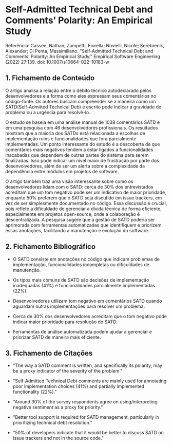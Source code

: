 # Self-Admitted Technical Debt and Comments’ Polarity: An Empirical Study

Referência:
Cassee, Nathan; Zampetti, Fiorella; Novielli, Nicole; Serebrenik, Alexander; Di Penta, Massimiliano. "Self-Admitted Technical Debt and Comments’ Polarity: An Empirical Study." Empirical Software Engineering (2022) 27:139. doi: 10.1007/s10664-022-10183-w

## 1. Fichamento de Conteúdo

O artigo analisa a relação entre o débito técnico autodeclarado pelos desenvolvedores e a forma como eles expressam seus comentários no código-fonte. Os autores buscam compreender se a maneira como um SATD(Self-Admitted Technical Deb) é escrito pode indicar a gravidade do problema ou a urgência para resolvê-lo.

O estudo se baseia em uma análise manual de 1038 comentários SATD e em uma pesquisa com 46 desenvolvedores profissionais. Os resultados mostram que a maioria dos SATDs está relacionada a escolhas de implementação ruins e funcionalidades que fora parcialmente implementadas. Um ponto interessante do estudo é a descoberta de que comentários mais negativos tendem a estar ligados a funcionalidades inacabadas que dependem de outras partes do sistema para serem finalizadas. Isso pode indicar um nível maior de frustração por parte dos desenvolvedores, além de ser um alerta sobre a complexidade da dependência entre módulos em projetos de software.

O artigo também traz uma visão interessante sobre como os desenvolvedores lidam com o SATD: cerca de 30% dos entrevistados acreditam que um tom negativo pode ser um indicativo de maior prioridade, enquanto 50% preferem que o SATD seja discutido em issue trackers, em vez de ser simplesmente documentado no código. Essa discussão é crucial, pois reflete a dificuldade de gerenciar a dívida técnica de forma eficiente, especialmente em projetos open-source, onde a colaboração é descentralizada. A pesquisa sugere que a gestão de SATD poderia ser aprimorada com ferramentas automatizadas que identifiquem e priorizem essas anotações, facilitando a manutenção e evolução do software.

## 2. Fichamento Bibliográfico

* O SATD consiste em anotações no código que indicam problemas de implementação, funcionalidades incompletas ou dificuldades de manutenção.

* Os tipos mais comuns de SATD são decisões de implementação inadequadas (41%) e funcionalidades parcialmente implementadas (22%).

* Desenvolvedores utilizam tom negativo em comentários SATD quando aguardam outras implementações para resolver um problema.

* Cerca de 30% dos desenvolvedores acreditam que o tom negativo pode indicar maior prioridade para resolução do SATD.

* Ferramentas de análise automatizada podem ajudar a gerenciar e priorizar SATD de maneira mais eficiente.

## 3. Fichamento de Citações

* "The way a SATD comment is written, and specifically its polarity, may be a proxy indicator of the severity of the problem."

* "Self-Admitted Technical Debt comments are mainly used for annotating poor implementation choices (41%) and partially implemented functionality (22%)."

* "Around 30% of the survey respondents agree on using/interpreting negative sentiment as a proxy for priority."

* "Better tool support is required for SATD management, particularly in prioritizing technical debt resolution."

* "50% of developers indicate that it would be better to discuss SATD on issue trackers and not in the source code."
